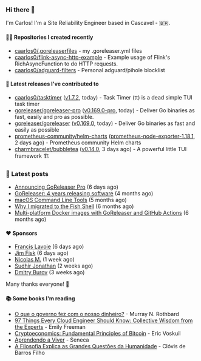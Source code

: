 ### Hi there 👋

I'm Carlos! I'm a Site Reliability Engineer based in Cascavel - 🇧🇷.

#### 👨‍💻 Repositories I created recently
- [caarlos0/.goreleaserfiles](https://github.com/caarlos0/.goreleaserfiles) - my .goreleaser.yml files
- [caarlos0/flink-async-http-example](https://github.com/caarlos0/flink-async-http-example) - Example usage of Flink&#39;s RichAsyncFunction to do HTTP requests.
- [caarlos0/adguard-filters](https://github.com/caarlos0/adguard-filters) - Personal adguard/pihole blocklist

#### 🚀 Latest releases I've contributed to


- [caarlos0/tasktimer](https://github.com/caarlos0/tasktimer) ([v1.7.2](https://github.com/caarlos0/tasktimer/releases/tag/v1.7.2), today) - Task Timer (tt) is a dead simple TUI task timer
- [goreleaser/goreleaser-pro](https://github.com/goreleaser/goreleaser-pro) ([v0.169.0-pro](https://github.com/goreleaser/goreleaser-pro/releases/tag/v0.169.0-pro), today) - Deliver Go binaries as fast, easily and pro as possible.
- [goreleaser/goreleaser](https://github.com/goreleaser/goreleaser) ([v0.169.0](https://github.com/goreleaser/goreleaser/releases/tag/v0.169.0), today) - Deliver Go binaries as fast and easily as possible
- [prometheus-community/helm-charts](https://github.com/prometheus-community/helm-charts) ([prometheus-node-exporter-1.18.1](https://github.com/prometheus-community/helm-charts/releases/tag/prometheus-node-exporter-1.18.1), 2 days ago) - Prometheus community Helm charts
- [charmbracelet/bubbletea](https://github.com/charmbracelet/bubbletea) ([v0.14.0](https://github.com/charmbracelet/bubbletea/releases/tag/v0.14.0), 3 days ago) - A powerful little TUI framework 🏗

### 📄 Latest posts
- [Announcing GoReleaser Pro](https://carlosbecker.com/posts/goreleaser-pro/) (6 days ago)
- [GoReleaser: 4 years releasing software](https://carlosbecker.com/posts/goreleaser-4-years/) (4 months ago)
- [macOS Command Line Tools](https://carlosbecker.com/posts/xcode-select/) (5 months ago)
- [Why I migrated to the Fish Shell](https://carlosbecker.com/posts/fish/) (6 months ago)
- [Multi-platform Docker images with GoReleaser and GitHub Actions](https://carlosbecker.com/posts/multi-platform-docker-images-goreleaser-gh-actions/) (6 months ago)

#### ❤️ Sponsors
- [Francis Lavoie](https://github.com/francislavoie) (6 days ago)
- [Jim Fisk](https://github.com/jimafisk) (6 days ago)
- [Nicolas M.](https://github.com/penguwin) (1 week ago)
- [Sudhir Jonathan](https://github.com/sudhirj) (2 weeks ago)
- [Dmitry Burov](https://github.com/dmitryburov) (3 weeks ago)

Many thanks everyone! 🙏

#### 📚 Some books I'm reading
- [O que o governo fez com o nosso dinheiro?](https://www.goodreads.com/book/show/25266290-o-que-o-governo-fez-com-o-nosso-dinheiro) - Murray N. Rothbard
- [97 Things Every Cloud Engineer Should Know: Collective Wisdom from the Experts](https://www.goodreads.com/book/show/53483754-97-things-every-cloud-engineer-should-know) - Emily Freeman
- [Cryptoeconomics: Fundamental Principles of Bitcoin](https://www.goodreads.com/book/show/56919322-cryptoeconomics) - Eric Voskuil
- [Aprendendo a Viver](https://www.goodreads.com/book/show/28219486-aprendendo-a-viver) - Seneca
- [A Filosofia Explica as Grandes Questões da Humanidade](https://www.goodreads.com/book/show/24265319-a-filosofia-explica-as-grandes-quest-es-da-humanidade) - Clóvis de Barros Filho
